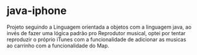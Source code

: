 # java-iphone

Projeto seguindo a Linguagem orientada a objetos com a linguagem java, ao invés de fazer uma lógica padrão pro Reprodutor musical, optei por tentar reproduzir o próprio iTunes com a funcionalidade de adicionar as musicas ao carrinho com a funcionalidade do Map.
